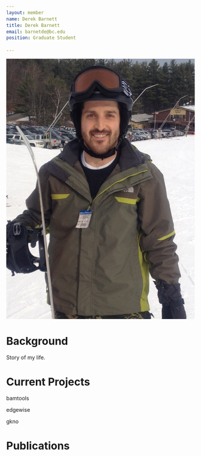 ```yaml
---
layout: member
name: Derek Barnett
title: Derek Barnett
email: barnetde@bc.edu
position: Graduate Student

---
```

<!-- DO NOT REMOVE CODE BLOCK ABOVE THIS LINE. THIS BLOCK WILL SHOW UP ON GITHUB PREVIEW BUT NOT THE WEBSITE -->

![profile](/img/derek-barnett.jpg)

# Background

Story of my life.

# Current Projects

bamtools 

edgewise

gkno

# Publications
